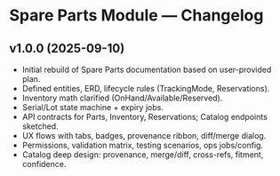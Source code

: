 # Spare Parts Module — Changelog

## v1.0.0 (2025-09-10)
- Initial rebuild of Spare Parts documentation based on user-provided plan.
- Defined entities, ERD, lifecycle rules (TrackingMode, Reservations).
- Inventory math clarified (OnHand/Available/Reserved).
- Serial/Lot state machine + expiry jobs.
- API contracts for Parts, Inventory, Reservations; Catalog endpoints sketched.
- UX flows with tabs, badges, provenance ribbon, diff/merge dialog.
- Permissions, validation matrix, testing scenarios, ops jobs/config.
- Catalog deep design: provenance, merge/diff, cross-refs, fitment, confidence.
